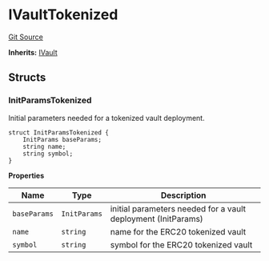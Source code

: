 # IVaultTokenized
[Git Source](https://github.com/symbioticfi/core/blob/4905f62919b30e0606fff3aaa7fcd52bf8ee3d3e/src/interfaces/vault/IVaultTokenized.sol)

**Inherits:**
[IVault](/Users/andreikorokhov/symbiotic/core/docs/autogen/src/src/interfaces/vault/IVault.sol/interface.IVault.md)


## Structs
### InitParamsTokenized
Initial parameters needed for a tokenized vault deployment.


```solidity
struct InitParamsTokenized {
    InitParams baseParams;
    string name;
    string symbol;
}
```

**Properties**

|Name|Type|Description|
|----|----|-----------|
|`baseParams`|`InitParams`|initial parameters needed for a vault deployment (InitParams)|
|`name`|`string`|name for the ERC20 tokenized vault|
|`symbol`|`string`|symbol for the ERC20 tokenized vault|

